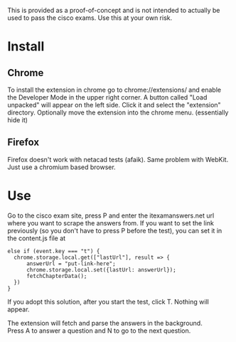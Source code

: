 This is provided as a proof-of-concept and is not intended to actually be used to pass the cisco exams.
Use this at your own risk.

# Install

## Chrome
To install the extension in chrome go to chrome://extensions/ 
and enable the Developer Mode in the upper right corner. 
A button called "Load unpacked" will appear on the left side. 
Click it and select the "extension" directory. 
Optionally move the extension into the chrome menu. (essentially hide it)

## Firefox
Firefox doesn't work with netacad tests (afaik). Same problem with WebKit. Just use a chromium based browser.

# Use

Go to the cisco exam site, press P and enter the itexamanswers.net url where you want to scrape the answers from.
If you want to set the link previously (so you don't have to press P before the test), you can set it in the content.js file at

    else if (event.key === "t") {
      chrome.storage.local.get(["lastUrl"], result => {
          answerUrl = "put-link-here";
          chrome.storage.local.set({lastUrl: answerUrl});
          fetchChapterData();
      })
    }
If you adopt this solution, after you start the test, click T. Nothing will appear.
  
The extension will fetch and parse the answers in the background.  
Press A to answer a question and N to go to the next question.
